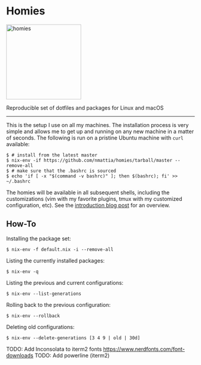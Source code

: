 # Homies

<img src="homies.png" alt="homies" style="width: 200px;"/>

Reproducible set of dotfiles and packages for Linux and macOS

---

This is the setup I use on all my machines. The installation process is very
simple and allows me to get up and running on any new machine in a matter of
seconds. The following is run on a pristine Ubuntu machine with `curl`
available:

``` shell
$ # install from the latest master
$ nix-env -if https://github.com/nmattia/homies/tarball/master --remove-all
$ # make sure that the .bashrc is sourced
$ echo 'if [ -x "$(command -v bashrc)" ]; then $(bashrc); fi' >> ~/.bashrc
```

The homies will be available in all subsequent shells, including the
customizations (vim with my favorite plugins, tmux with my customized
configuration, etc). See the [introduction blog post][post] for an overview.

[post]: http://nmattia.com/posts/2018-03-21-nix-reproducible-setup-linux-macos.html

## How-To

Installing the package set:

``` shell
$ nix-env -f default.nix -i --remove-all
```

Listing the currently installed packages:

``` shell
$ nix-env -q
```

Listing the previous and current configurations:

``` shell
$ nix-env --list-generations
```

Rolling back to the previous configuration:

``` shell
$ nix-env --rollback
```

Deleting old configurations:

``` shell
$ nix-env --delete-generations [3 4 9 | old | 30d]
```

TODO: Add Inconsolata to iterm2 fonts https://www.nerdfonts.com/font-downloads
TODO: Add powerline (iterm2)
